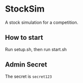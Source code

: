 # StockSim
A stock simulation for a competition.

## How to start
Run setup.sh, then run start.sh

## Admin Secret
The secret is ```secret123```